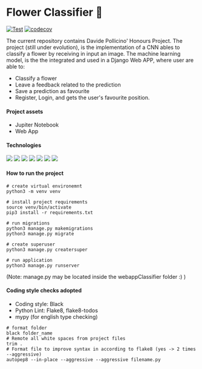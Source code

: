 # Flower Classifier 🍃

[![Test](https://github.com/omonimus1/plant_classification/actions/workflows/test.yml/badge.svg)](https://github.com/omonimus1/plant_classification/actions/workflows/test.yml)
[![codecov](https://codecov.io/gh/omonimus1/plant_classification/branch/dev/graph/badge.svg?token=MXVI6OEXK9)](https://codecov.io/gh/omonimus1/plant_classification)

The current repository contains Davide Pollicino' Honours Project. The project (still under evolution), is the implementation of a CNN ables to classify a flower by receiving in input an image. 
The machine learning model, is the the integrated and used in a Django Web APP, where user are able to:
* Classify a flower
* Leave a feedback related to the prediction
* Save a prediction as favourite
* Register, Login, and gets the user's favourite position. 



#### Project assets
* Jupiter Notebook
* Web App

#### Technologies
<img src="https://img.shields.io/badge/Tensorflow-F7DF1E?style=for-the-badge&logo=tensorflow&logoColor=black%22"> <img src="https://img.shields.io/badge/Django-092E20?style=for-the-badge&logo=django&logoColor=white"> <img src="https://img.shields.io/badge/Python-14354C?style=for-the-badge&logo=python&logoColor=white"> <img src="https://img.shields.io/badge/HTML5-E34F26?style=for-the-badge&logo=html5&logoColor=white"> <img src="https://img.shields.io/badge/CSS3-1572B6?style=for-the-badge&logo=css3&logoColor=white"> <img src="https://img.shields.io/badge/Jquery-F7DF1E?style=for-the-badge&logo=jquery&logoColor=black%22"> <img src="https://img.shields.io/badge/Bootstrap-d24dff?style=for-the-badge&logo=bootstrap&logoColor=black%22"> 
<!--<img src="https://img.shields.io/badge/PostgreSQL-316192?style=for-the-badge&logo=postgresql&logoColor=white"> -->
#### How to run the project
```
# create virtual environemnt
python3 -m venv venv

# install project requirements
source venv/bin/activate
pip3 install -r requirements.txt

# run migrations
python3 manage.py makemigrations
python3 manage.py migrate

# create superuser
python3 manage.py creatersuper

# run application
python3 manage.py runserver
```
(Note: manage.py may be located inside the webappClassifier folder :) )
#### Coding style checks adopted
* Coding style: Black
* Python Lint: Flake8, flake8-todos
* mypy (for english type checking)
```
# format folder
black folder_name
# Remote all white spaces from project files
trim .
# Format file to improve syntax in according to flake8 (yes -> 2 times --aggressive)
autopep8 --in-place --aggressive --aggressive filename.py
```
